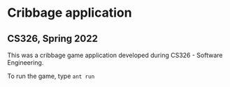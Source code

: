 # Cribbage application

## CS326, Spring 2022

This was a cribbage game application developed during CS326 - Software Engineering.

To run the game, type `ant run`
